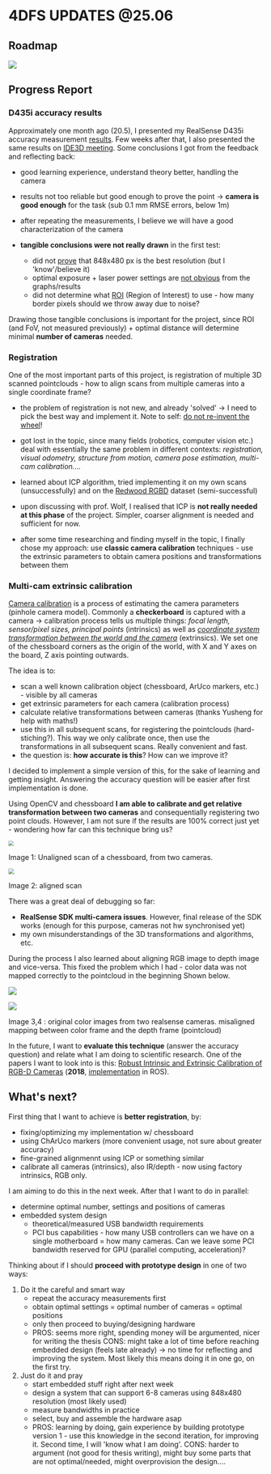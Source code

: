 # 4DFS UPDATES @25.06

## Roadmap

![](./updates3_res/4DFS_roadmap_june.png)

## Progress Report

### D435i accuracy results

Approximately one month ago (20.5), I presented my RealSense D435i accuracy measurement [results](https://jurc192.github.io/4DFS_updates/accuracy_report). Few weeks after that, I also presented the same results on [IDE3D meeting](https://docs.google.com/presentation/d/1IcfBUQFqLq2_Ht7OzpDzGTo0GqXxqrKSaOafd2qeKXY/edit?usp=sharing). Some conclusions I got from the feedback and reflecting back:

- good learning experience, understand theory better, handling the camera
- results not too reliable but good enough to prove the point -> **camera is good enough** for the task (sub 0.1 mm RMSE errors, below 1m)

- after repeating the measurements, I believe we will have a good characterization of the camera
- **tangible conclusions were not really drawn** in the first test:
  - did not <u>prove</u> that 848x480 px is the best resolution (but I 'know'/believe it)
  - optimal exposure + laser power settings are <u>not obvious</u> from the graphs/results
  - did not determine what <u>ROI</u> (Region of Interest) to use - how many border pixels should we throw away due to noise? 

Drawing those tangible conclusions is important for the project, since ROI (and FoV, not measured previously) + optimal distance will determine minimal **number of cameras** needed.

<div style="page-break-after: always; break-after: page;"></div>

### Registration

One of the most important parts of this project, is registration of multiple 3D scanned pointclouds - how to align scans from multiple cameras into a single coordinate frame?

- the problem of registration is not new, and already 'solved' -> I need to pick the best way and implement it. Note to self: <u>do not re-invent the wheel</u>!
- got lost in the topic, since many fields (robotics, computer vision etc.) deal with essentially the same problem in different contexts: *registration, visual odometry, structure from motion, camera pose estimation, multi-cam calibration....*

- learned about ICP algorithm, tried implementing it on my own scans (unsuccessfully) and on the [Redwood RGBD](http://redwood-data.org/3dscan/) dataset (semi-successful)
- upon discussing with prof. Wolf, I realised that ICP is **not really needed at this phase** of the project. Simpler, coarser alignment is needed and sufficient for now.

- after some time researching and finding myself in the topic, I finally chose my approach: use **classic camera calibration** techniques - use the extrinsic parameters to obtain camera positions and transformations between them
  

### Multi-cam extrinsic calibration

[Camera calibration](https://en.wikipedia.org/wiki/Camera_resectioning) is a process of estimating the camera parameters (pinhole camera model). Commonly a **checkerboard** is captured with a camera -> calibration process tells us multiple things: *focal length, sensor/pixel sizes, principal points* (intrinsics) as well as *<u>coordinate system transformation between the world and the camera</u>* (extrinsics). We set one of the chessboard corners as the origin of the world, with X and Y axes on the board, Z axis pointing outwards.

The idea is to:

- scan a well known calibration object (chessboard, ArUco markers, etc.) - visible by all cameras
- get extrinsic parameters for each camera (calibration process)
- calculate relative transformations between cameras (thanks Yusheng for help with maths!)
- use this in all subsequent scans, for registering the pointclouds (hard-stiching?). This way we only calibrate once, then use the transformations in all subsequent scans. Really convenient and fast.
- the question is: **how accurate is this**? How can we improve it?



I decided to implement a simple version of this, for the sake of learning and getting insight. Answering the accuracy question will be easier after first implementation is done.

Using OpenCV and chessboard **I am able to calibrate and get relative transformation between two cameras** and consequentially registering two point clouds.
However, I am not sure if the results are 100% correct just yet - wondering how far can this technique bring us?  

<img src="./updates3_res/ex8_before.png" style="zoom:60%;" />

Image 1: Unaligned scan of a chessboard, from two cameras.


<img src="./updates3_res/ex8_after.png" style="zoom:70%;" />

Image 2: aligned scan



There was a great deal of debugging so far:

- **RealSense SDK multi-camera issues**. However, final release of the SDK works (enough for this purpose, cameras not hw synchronised yet)
- my own misunderstandings of the 3D transformations and algorithms, etc.



During the process I also learned about aligning RGB image to depth image and vice-versa. This fixed the problem which I had - color data was not mapped correctly to the pointcloud in the beginning Shown below.

![](./updates3_res/coloroffset_ex1_color.png)

![](./updates3_res/coloroffset_ex1_pcd.png) 

Image 3,4 : original color images from two realsense cameras. misaligned mapping between color frame and the depth frame (pointcloud)


In the future, I want to **evaluate this technique** (answer the accuracy question) and relate what I am doing to scientific research. One of the papers I want to look into is this: [Robust Intrinsic and Extrinsic Calibration of RGB-D Cameras](https://ieeexplore.ieee.org/document/8423784) (**2018**, [implementation](http://iaslab-unipd.github.io/rgbd_calibration/) in ROS).



<div style="page-break-after: always; break-after: page;"></div>

## What's next?

First thing that I want to achieve is **better registration**, by:

- fixing/optimizing my implementation w/ chessboard
- using ChArUco markers (more convenient usage, not sure about greater accuracy)
- fine-grained alignmennt using ICP or something similar
- calibrate all cameras (intrinsics), also IR/depth - now using factory intrinsics, RGB only.

I am aiming to do this in the next week. 
After that I want to do in parallel:

- determine optimal number, settings and positions of cameras
- embedded system design
  - theoretical/measured USB bandwidth requirements
  - PCI bus capabilities - how many USB controllers can we have on a single motherboard = how many cameras. Can we leave some PCI bandwidth reserved for GPU (parallel computing, acceleration)?



Thinking about if I should **proceed with prototype design** in one of two ways:

1. Do it the careful and smart way
   - repeat the accuracy measurements first
   - obtain optimal settings = optimal number of cameras = optimal positions
   - only then proceed to buying/designing hardware
   - PROS: seems more right, spending money will be argumented, nicer for writing the thesis
     CONS: might take a lot of time before reaching embedded design (feels late already) -> no time for reflecting and improving the system. Most likely this means doing it in one go, on the first try.
2. Just do it and pray
   - start embedded stuff right after next week
   - design a system that can support 6-8 cameras using 848x480 resolution (most likely used)
   - measure bandwidths in practice
   - select, buy and assemble the hardware asap
   - PROS: learning by doing, gain experience by building prototype version 1 - use this knowledge in the second iteration, for improving it. Second time, I will 'know what I am doing'.
     CONS: harder to argument (not good for thesis writing), might buy some parts that are not optimal/needed, might overprovision the design....